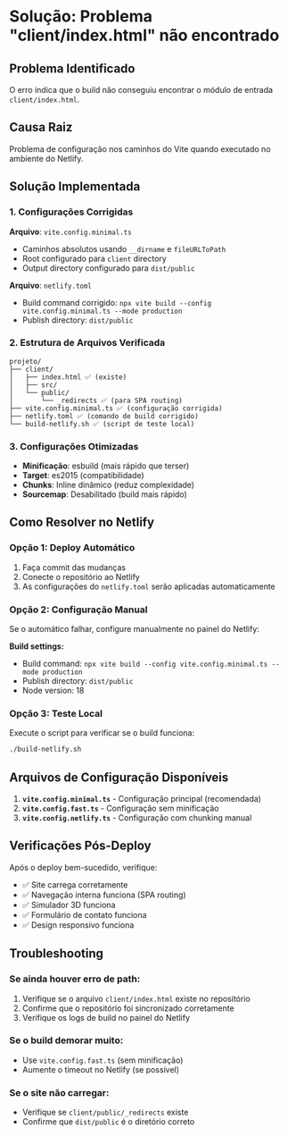 # Solução: Problema "client/index.html" não encontrado

## Problema Identificado
O erro indica que o build não conseguiu encontrar o módulo de entrada `client/index.html`.

## Causa Raiz
Problema de configuração nos caminhos do Vite quando executado no ambiente do Netlify.

## Solução Implementada

### 1. Configurações Corrigidas

**Arquivo**: `vite.config.minimal.ts`
- Caminhos absolutos usando `__dirname` e `fileURLToPath`
- Root configurado para `client` directory
- Output directory configurado para `dist/public`

**Arquivo**: `netlify.toml`
- Build command corrigido: `npx vite build --config vite.config.minimal.ts --mode production`
- Publish directory: `dist/public`

### 2. Estrutura de Arquivos Verificada
```
projeto/
├── client/
│   ├── index.html ✅ (existe)
│   ├── src/
│   └── public/
│       └── _redirects ✅ (para SPA routing)
├── vite.config.minimal.ts ✅ (configuração corrigida)
├── netlify.toml ✅ (comando de build corrigido)
└── build-netlify.sh ✅ (script de teste local)
```

### 3. Configurações Otimizadas
- **Minificação**: esbuild (mais rápido que terser)
- **Target**: es2015 (compatibilidade)
- **Chunks**: Inline dinâmico (reduz complexidade)
- **Sourcemap**: Desabilitado (build mais rápido)

## Como Resolver no Netlify

### Opção 1: Deploy Automático
1. Faça commit das mudanças
2. Conecte o repositório ao Netlify
3. As configurações do `netlify.toml` serão aplicadas automaticamente

### Opção 2: Configuração Manual
Se o automático falhar, configure manualmente no painel do Netlify:

**Build settings:**
- Build command: `npx vite build --config vite.config.minimal.ts --mode production`
- Publish directory: `dist/public`
- Node version: 18

### Opção 3: Teste Local
Execute o script para verificar se o build funciona:
```bash
./build-netlify.sh
```

## Arquivos de Configuração Disponíveis

1. **`vite.config.minimal.ts`** - Configuração principal (recomendada)
2. **`vite.config.fast.ts`** - Configuração sem minificação
3. **`vite.config.netlify.ts`** - Configuração com chunking manual

## Verificações Pós-Deploy

Após o deploy bem-sucedido, verifique:
- ✅ Site carrega corretamente
- ✅ Navegação interna funciona (SPA routing)
- ✅ Simulador 3D funciona
- ✅ Formulário de contato funciona
- ✅ Design responsivo funciona

## Troubleshooting

### Se ainda houver erro de path:
1. Verifique se o arquivo `client/index.html` existe no repositório
2. Confirme que o repositório foi sincronizado corretamente
3. Verifique os logs de build no painel do Netlify

### Se o build demorar muito:
- Use `vite.config.fast.ts` (sem minificação)
- Aumente o timeout no Netlify (se possível)

### Se o site não carregar:
- Verifique se `client/public/_redirects` existe
- Confirme que `dist/public` é o diretório correto